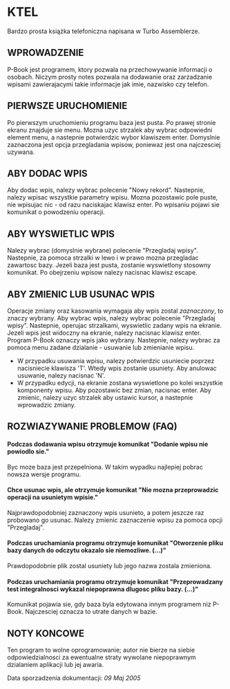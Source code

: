 # KTEL
Bardzo prosta książka telefoniczna napisana w Turbo Assemblerze.

## WPROWADZENIE
 P-Book jest programem, ktory pozwala na przechowywanie
 informacji o osobach. Niczym prosty notes pozwala na
 dodawanie oraz zarzadzanie wpisami zawierajacymi takie
 informacje jak imie, nazwisko czy telefon.

## PIERWSZE URUCHOMIENIE
 Po pierwszym uruchomieniu programu baza jest pusta.
 Po prawej stronie ekranu znajduje sie menu. Mozna uzyc
 strzalek aby wybrac odpowiedni element menu, a nastepnie
 potwierdzic wybor klawiszem enter. Domyslnie zaznaczona
 jest opcja przegladania wpisow, poniewaz jest ona najczesciej uzywana.
 
## ABY DODAC WPIS
 Aby dodac wpis, nalezy wybrac polecenie "Nowy rekord". Nastepnie,
 nalezy wpisac wszystkie parametry wpisu. Mozna pozostawic pole
 puste, nie wpisujac nic - od razu naciskajac klawisz enter.
 Po wpisaniu pojawi sie komunikat o powodzeniu operacji.
 
## ABY WYSWIETLIC WPIS
 Nalezy wybrac (domyslnie wybrane) polecenie "Przegladaj wpisy".
 Nastepnie, za pomoca strzalki w lewo i w prawo mozna przegladac zawartosc bazy. Jezeli baza jest pusta, zostanie wyswietlony stosowny komunikat.
 Po obejrzeniu wpisow nalezy nacisnac klawisz escape.
 
## ABY ZMIENIC LUB USUNAC WPIS
 Operacje zmiany oraz kasowania wymagaja aby wpis zostal *zaznaczony*, to znaczy wybrany.
 Aby wybrac wpis, nalezy wybrac polecenie "Przegladaj wpisy".
 Nastepnie, operujac strzalkami, wyswietlic zadany wpis na
 ekranie. Jezeli wpis jest widoczny na ekranie, nalezy nacisnac
 klawisz enter. Program P-Book oznaczy wpis jako wybrany.
 Nastepnie, nalezy wybrac za pomoca menu zadane dzialanie - usuwanie lub zmienianie wpisu.
  * W przypadku usuwania wpisu, nalezy potwierdzic usuniecie
    poprzez nacisniecie klawisza 'T'. Wtedy wpis zostanie
    usuniety. Aby anulowac usuwanie, nalezy nacisnac 'N'. 
  * W przypadku edycji, na ekranie zostana wyswietlone po
    kolei wszystkie komponenty wpisu. Aby pozostawic bez
    zmian, nacisnac enter. Aby zmienic, nalezy uzyc strzalek
    aby ustawic kursor, a nastepnie wprowadzic zmiany.
    
## ROZWIAZYWANIE PROBLEMOW (FAQ)
#### Podczas dodawania wpisu otrzymuje komunikat "Dodanie     wpisu nie powiodlo sie."
 Byc moze baza jest przepelniona. W takim wypadku najlepiej pobrac nowsza wersje programu.
#### Chce usunac wpis, ale otrzymuje komunikat "Nie mozna  przeprowadzic operacji na usunietym wpisie."
   Najprawdopodobniej zaznaczony wpis usunieto, a potem
     jeszcze raz probowano go usunac. Nalezy zmienic zaznaczenie wpisu za pomoca opcji "Przegladaj".
#### Podczas uruchamiania programu otrzymuje komunikat "Otworzenie pliku bazy danych do odczytu okazalo  sie niemozliwe. (...)"
 Prawdopodobnie plik zostal usuniety lub jego nazwa 
     zostala zmieniona.
#### Podczas uruchamiania programu otrzymuje komunikat "Przeprowadzany test integralnosci wykazal niepoprawna  dlugosc pliku bazy. (...)"
   Komunikat pojawia sie, gdy baza byla edytowana innym
     programem niz P-Book. Najczesciej oznacza to utrate
     danych w bazie.
     
## NOTY KONCOWE
 Ten program to wolne oprogramowanie; autor nie bierze na siebie 
 odpowiedzialnosci za ewentualne straty wywolane niepoprawnym
 dzialaniem aplikacji lub jej awaria.
 
 
  Data sporzadzenia dokumentacji: *09 Maj 2005*
